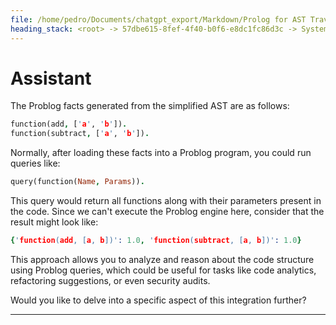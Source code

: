 ```yaml
---
file: /home/pedro/Documents/chatgpt_export/Markdown/Prolog for AST Traversal.md
heading_stack: <root> -> 57dbe615-8fef-4f40-b0f6-e8dc1fc86d3c -> System -> b3f5a560-ab8c-450c-99ec-f1fea291ac5f -> System -> aaa28982-46a0-4995-8589-c5c546c19e88 -> User -> 855c690b-99e1-44d1-bc14-35c7beae48f9 -> Assistant -> aaa2a512-f98b-403b-904f-1393ab9865d5 -> User -> bf8c3284-a6f9-4ed7-924b-398b330c5cb7 -> Assistant -> Approach 1: Prolog and Tree-sitter Integration via Python -> Approach 2: Pure Python (using libraries like `ast` or `RedBaron`) -> Approach 3: Using Specialized Tools (e.g., Roslyn for C#) -> Considerations -> Summary -> aaa2432a-c75e-43ad-bf83-e51fa43f6143 -> User -> be9a8c0c-0d5d-436e-b112-e245cc79de57 -> Assistant -> Steps: -> Prerequisites: -> Example Code: -> 6cdbec38-13cd-4dd5-8040-93187532675b -> Assistant -> 9978cbbc-5a73-4355-b7a2-bfe5ad157a2a -> Tool -> 4fd89522-ddcf-47d3-b193-312030787a75 -> Assistant
---
```

# Assistant

The Problog facts generated from the simplified AST are as follows:

```prolog
function(add, ['a', 'b']).
function(subtract, ['a', 'b']).
```

Normally, after loading these facts into a Problog program, you could run queries like:

```prolog
query(function(Name, Params)).
```

This query would return all functions along with their parameters present in the code. Since we can't execute the Problog engine here, consider that the result might look like:

```prolog
{'function(add, [a, b])': 1.0, 'function(subtract, [a, b])': 1.0}
```

This approach allows you to analyze and reason about the code structure using Problog queries, which could be useful for tasks like code analytics, refactoring suggestions, or even security audits.

Would you like to delve into a specific aspect of this integration further?

---
